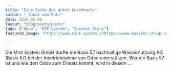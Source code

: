 ```yaml
---
title: "Eine Sache des guten Geschmacks"
author: " Janik von Rotz"
date: 2022-03-09
layout: "blog/posts/posts"
tags: ["Odoo", "ERP-System", "Success Story"]
featured_image: "https://www.mint-system.chhttps://www.basis57.ch/wp-content/uploads/2019/09/Bild_2-1024x576.jpg"

---
```


Die Mint System GmbH durfte die Basis 57 nachhaltige Wassernutzung AG (Basis 57) bei der Inbetriebnahme von Odoo unterstützen. Wer die Basis 57 ist und wie dort Odoo zum Einsatz kommt, wird in diesem ...

